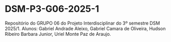 # DSM-P3-G06-2025-1
Repositório do GRUPO 06 do Projeto Interdisciplinar do 3º semestre DSM 2025/1. Alunos: Gabriel Andrade Aleixo, Gabriel Camara de Oliveira, Hudson Ribeiro Barbara Junior, Uriel Monte Paz de Araujo.
